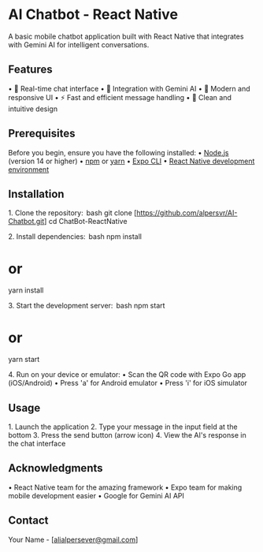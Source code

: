 # AI Chatbot - React Native

A basic mobile chatbot application built with React Native that integrates with Gemini AI for intelligent conversations.  

## Features

•⁠  ⁠💬 Real-time chat interface
•⁠  ⁠🤖 Integration with Gemini AI
•⁠  ⁠📱 Modern and responsive UI
•⁠  ⁠⚡ Fast and efficient message handling
•⁠  ⁠🎨 Clean and intuitive design

## Prerequisites

Before you begin, ensure you have the following installed:
•⁠  ⁠[Node.js](https://nodejs.org/) (version 14 or higher)
•⁠  ⁠[npm](https://www.npmjs.com/) or [yarn](https://yarnpkg.com/)
•⁠  ⁠[Expo CLI](https://docs.expo.dev/get-started/installation/)
•⁠  ⁠[React Native development environment](https://reactnative.dev/docs/environment-setup)

## Installation

1.⁠ ⁠Clone the repository:
⁠ bash
git clone [https://github.com/alpersvr/AI-Chatbot.git]
cd ChatBot-ReactNative
 ⁠

2.⁠ ⁠Install dependencies:
⁠ bash
npm install
# or
yarn install
 ⁠

3.⁠ ⁠Start the development server:
⁠ bash
npm start
# or
yarn start
 ⁠

4.⁠ ⁠Run on your device or emulator:
•⁠  ⁠Scan the QR code with Expo Go app (iOS/Android)
•⁠  ⁠Press 'a' for Android emulator
•⁠  ⁠Press 'i' for iOS simulator

## Usage

1.⁠ ⁠Launch the application
2.⁠ ⁠Type your message in the input field at the bottom
3.⁠ ⁠Press the send button (arrow icon)
4.⁠ ⁠View the AI's response in the chat interface

## Acknowledgments

•⁠  ⁠React Native team for the amazing framework
•⁠  ⁠Expo team for making mobile development easier
•⁠  ⁠Google for Gemini AI API

## Contact

Your Name - [alialpersever@gmail.com]
